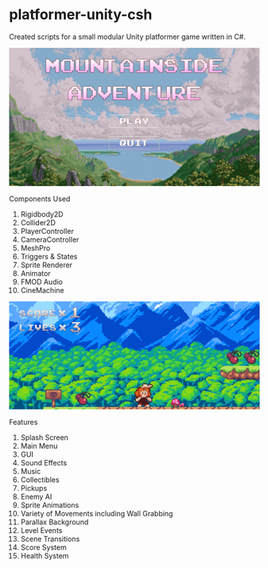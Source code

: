 # platformer-unity-csh
Created scripts for a small modular Unity platformer game written in C#.

<img src="https://github.com/RJXavier/platformer-unity-csh/blob/main/1.PNG" alt="picture" title="Game">

Components Used
1. Rigidbody2D
2. Collider2D
3. PlayerController
4. CameraController
5. MeshPro
6. Triggers & States
7. Sprite Renderer
8. Animator
9. FMOD Audio
10. CineMachine

<img src="https://github.com/RJXavier/platformer-unity-csh/blob/main/2.PNG" alt="picture" title="Game">

Features
1. Splash Screen
2. Main Menu
3. GUI
4. Sound Effects
5. Music
6. Collectibles
7. Pickups
8. Enemy AI
9. Sprite Animations
10. Variety of Movements including Wall Grabbing
11. Parallax Background
12. Level Events
13. Scene Transitions
14. Score System
15. Health System

